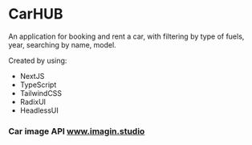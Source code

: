 # CarHUB
An application for booking and rent a car, with filtering by type of fuels, year, searching by name, model.

Created by using:
- NextJS
- TypeScript
- TailwindCSS
- RadixUI
- HeadlessUI

### Car image API www.imagin.studio


